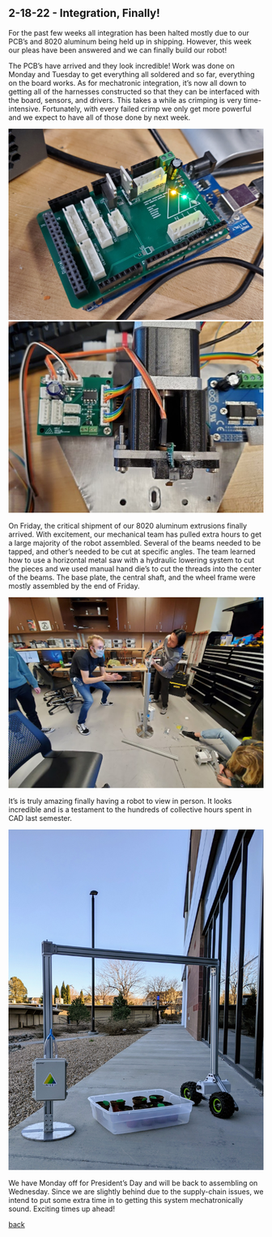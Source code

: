 ## 2-18-22 - Integration, Finally!

For the past few weeks all integration has been halted mostly due to our PCB’s and 8020 aluminum being held up in shipping. However, this week our pleas have been answered and we can finally build our robot!

The PCB’s have arrived and they look incredible! Work was done on Monday and Tuesday to get everything all soldered and so far, everything on the board works. As for mechatronic integration, it’s now all down to getting all of the harnesses constructed so that they can be interfaced with the board, sensors, and drivers. This takes a while as crimping is very time-intensive. Fortunately, with every failed crimp we only get more powerful and we expect to have all of those done by next week.

![Assembled Hardware PCB](./../assets/pcb_2_18.jpg) ![Assembled and mounted Trolley PCB](./../assets/trolley_2_18.jpg)

On Friday, the critical shipment of our 8020 aluminum extrusions finally arrived. With excitement, our mechanical team has pulled extra hours to get a large majority of the robot assembled. Several of the beams needed to be tapped, and other’s needed to be cut at specific angles. The team learned how to use a horizontal metal saw with a hydraulic lowering system to cut the pieces and we used manual hand die’s to cut the threads into the center of the beams.  The base plate, the central shaft, and the wheel frame were mostly assembled by the end of Friday. 

![Alex, Jake, and Tia hard at work](./../assets/integration_2_18.jpg)

It’s is truly amazing finally having a robot to view in person. It looks incredible and is a testament to the hundreds of collective hours spent in CAD last semester.

![The frame of the NILE robot, assembled](./../assets/robot_2_18.jpg)

We have Monday off for President’s Day and will be back to assembling on Wednesday. Since we are slightly behind due to the supply-chain issues, we intend to put some extra time in to getting this system mechatronically sound. Exciting times up ahead!

[back](./..)
